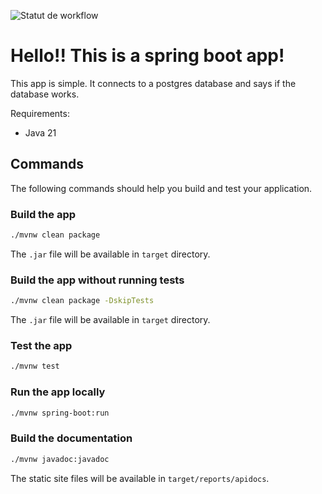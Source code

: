![Statut de workflow](https://github.com/ESF-2002/TP-CD-Yassine_Zakariae/actions/workflows/main.yml/badge.svg)

# Hello!! This is a spring boot app!

This app is simple. It connects to a postgres database and says if the database works.

Requirements:
- Java 21

## Commands
The following commands should help you build and test your application.
### Build the app
```bash
./mvnw clean package
```

The `.jar` file will be available in `target` directory. 

### Build the app without running tests
```bash
./mvnw clean package -DskipTests
```

The `.jar` file will be available in `target` directory.


### Test the app
```bash
./mvnw test
```

### Run the app locally
```bash
./mvnw spring-boot:run
```

### Build the documentation
```bash
./mvnw javadoc:javadoc
```

The static site files will be available in `target/reports/apidocs`.


